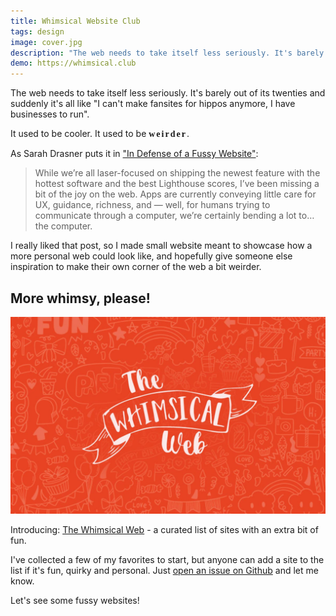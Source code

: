 ```yaml
---
title: Whimsical Website Club
tags: design
image: cover.jpg
description: "The web needs to take itself less seriously. It's barely out of its twenties and suddenly it's all like I can't make fansites for hippos anymore, I have businesses to run."
demo: https://whimsical.club
---
```


<p class="lead">The web needs to take itself less seriously. It's barely out of its twenties and suddenly it's all like "I can't make fansites for hippos anymore, I have businesses to run".</p>

<p>It used to be cooler. It used to be <span style="font-family: 'Comic Sans MS', cursive; font-weight: 700; letter-spacing: 2px;">weirder</span>.</p>

As Sarah Drasner puts it in ["In Defense of a Fussy Website"](https://css-tricks.com/in-defense-of-a-fussy-website/):

<blockquote>
    <p>While we’re all laser-focused on shipping the newest feature with the hottest software and the best Lighthouse scores, I’ve been missing a bit of the joy on the web.
    Apps are currently conveying little care for UX, guidance, richness, and — well, for humans trying to communicate through a computer, we’re certainly bending a lot to… the computer.</p>
</blockquote>

I really liked that post, so I made small website meant to showcase how a more personal web could look like, and hopefully give someone else inspiration to make their own corner of the web a bit weirder.

## More whimsy, please!

<div class="extend">
    <a href="https://whimsical.club">
        <img src="cover.jpg" alt="The Whimsical Web">
    </a>
</div>

Introducing: [The Whimsical Web](https://whimsical.club) - a curated list of sites with an extra bit of fun.

I've collected a few of my favorites to start, but anyone can add a site to the list if it's fun, quirky and personal.
Just [open an issue on Github](https://github.com/CleanCodeCreature/whimsical/issues/new?template=add-this-website.md&title=Add+this+Website%21) and let me know.

Let's see some fussy websites!
